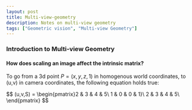 ```yaml
---
layout: post
title: Multi-view-geometry
description: Notes on multi-view geometry
tags: ["Geometric vision", "Multi-view Geometry"]
---
```


### Introduction to Multi-view Geometry

#### How does scaling an image affect the intrinsic matrix? 

To go from a 3d point $P =(x,y,z,1)$ in homogenous world coordinates, to (u,v) in camera coordinates, the following equation holds true:

$$
(u,v,S) = \begin{pmatrix}2 & 3 & 4 & 5\\
1 & 0 & 0 & 1}\\
2 & 3 & 4 & 5\\
\end{pmatrix}
$$


